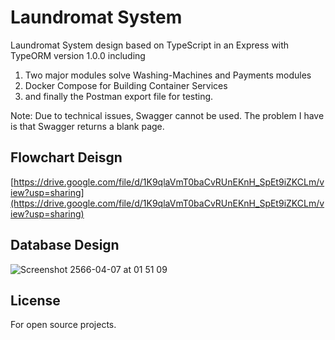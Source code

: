 # Laundromat System

Laundromat System design based on TypeScript in an Express with TypeORM version 1.0.0 including
1. Two major modules solve Washing-Machines and Payments modules
2. Docker Compose for Building Container Services
3. and finally the Postman export file for testing.

Note: Due to technical issues, Swagger cannot be used. The problem I have is that Swagger returns a blank page.

## Flowchart Deisgn

[https://drive.google.com/file/d/1K9qlaVmT0baCvRUnEKnH_SpEt9iZKCLm/view?usp=sharing](https://drive.google.com/file/d/1K9qlaVmT0baCvRUnEKnH_SpEt9iZKCLm/view?usp=sharing)

## Database Design

![Screenshot 2566-04-07 at 01 51 09](https://user-images.githubusercontent.com/8687761/230469235-28c7a368-2011-45ce-a83b-9e11ac2450a3.png)

## License
For open source projects.
